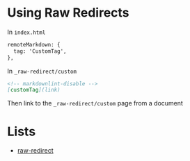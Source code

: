# Using Raw Redirects

In `index.html`

```html
remoteMarkdown: {
  tag: 'CustomTag',
},
```

In `_raw-redirect/custom`

```markdown
<!-- markdownlint-disable -->
[customTag](link)
```

Then link to the `_raw-redirect/custom` page from a document

# Lists

* [raw-redirect](https://raw.githubusercontent.com/laurentlaurent/qmk_firmware/master/keyboards/preonic/keymaps/laurentlaurent/readme.md)